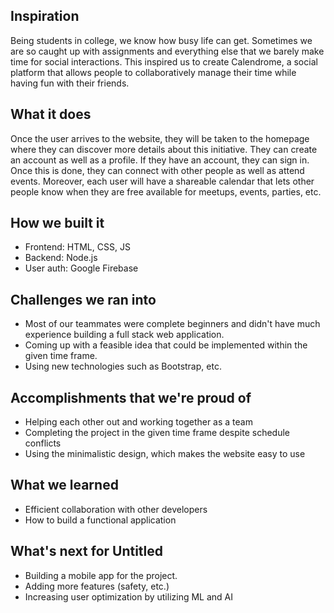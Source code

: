 ## Inspiration
Being students in college, we know how busy life can get. Sometimes we are so caught up with assignments and everything else that we barely make time for social interactions. This inspired us to create Calendrome, a social platform that allows people to collaboratively manage their time while having fun with their friends.

## What it does
Once the user arrives to the website, they will be taken to the homepage where they can discover more details about this initiative. They can create an account as well as a profile. If they have an account, they can sign in. Once this is done, they can connect with other people as well as attend events. Moreover, each user will have a shareable calendar that lets other people know when they are free available for meetups, events, parties, etc.

## How we built it
- Frontend: HTML, CSS, JS
- Backend: Node.js
- User auth: Google Firebase

## Challenges we ran into
- Most of our teammates were complete beginners and didn't have much experience building a full stack web application.
- Coming up with a feasible idea that could be implemented within the given time frame.
- Using new technologies such as Bootstrap, etc.

## Accomplishments that we're proud of
- Helping each other out and working together as a team
- Completing the project in the given time frame despite schedule conflicts
- Using the minimalistic design, which makes the website easy to use

## What we learned
- Efficient collaboration with other developers
- How to build a functional application

## What's next for Untitled
- Building a mobile app for the project.
- Adding more features (safety, etc.)
- Increasing user optimization by utilizing ML and AI
